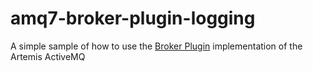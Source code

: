 # amq7-broker-plugin-logging
A simple sample of how to use the [Broker Plugin](https://activemq.apache.org/artemis/docs/latest/broker-plugins.html) implementation of the Artemis ActiveMQ
